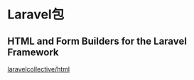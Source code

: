 # Laravel包
## HTML and Form Builders for the Laravel Framework
[laravelcollective/html](https://packagist.org/packages/laravelcollective/html)